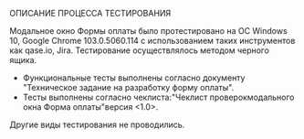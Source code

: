 ОПИСАНИЕ ПРОЦЕССА ТЕСТИРОВАНИЯ

Модальное окно Формы оплаты было протестировано на ОС Windows 10, Google Chrome 103.0.5060.114 с использованием таких инструментов как qase.io, Jira. Тестирование осуществлялось методом черного ящика. 

 - Функциональные тесты выполнены согласно документу "Техническое задание на разработку форму оплаты". 
 - Тесты выполнены согласно чеклиста:"Чеклист проверокмодального окна Форма оплаты"версия <1.0>. 
 
 Другие виды тестирования не проводились.
